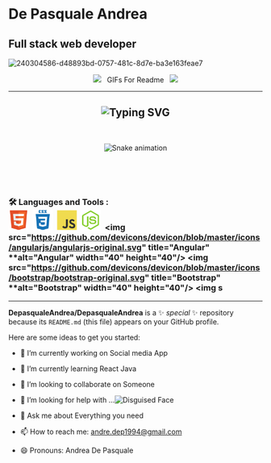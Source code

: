# De Pasquale Andrea
## Full stack web developer



![240304586-d48893bd-0757-481c-8d7e-ba3e163feae7](https://github.com/DepasqualeAndrea/DepasqualeAndrea/assets/128024931/094f0c75-2215-45a9-9f25-0ae91eb0cabf)

<div align="center">
<img src="https://user-images.githubusercontent.com/74038190/213844263-a8897a51-32f4-4b3b-b5c2-e1528b89f6f3.png" width="50px" /> &nbsp; GIFs For Readme &nbsp; <img src="https://user-images.githubusercontent.com/74038190/213844263-a8897a51-32f4-4b3b-b5c2-e1528b89f6f3.png" width="50px" />

-------------------------------------------------------------------------------------------------------------------------------------------------------------- 
</div> 

<div align="center">
   <h2>
<img src="https://readme-typing-svg.demolab.com/?font=Fira+Code&duration=1&pause=10000000000000&color=E46AF8D2&center=true&vCenter=true&repeat=false&width=435&lines=🐍+My+Contributions+🐍" alt="Typing SVG" />
    </h2>
  <br>
 
  ![Snake animation](https://github.com/eagrundy/eagrundy/blob/output/github-contribution-grid-snake.svg)
 
  <br/><br/><br/>
</div>



### 🛠️ Languages and Tools : <div>   <img src="https://github.com/devicons/devicon/blob/master/icons/html5/html5-original.svg" title="HTML5" alt="HTML" width="40" height="40"/>&nbsp;   <img src="https://github.com/devicons/devicon/blob/master/icons/css3/css3-plain-wordmark.svg"  title="CSS3" alt="CSS" width="40" height="40"/>&nbsp;   <img src="https://github.com/devicons/devicon/blob/master/icons/javascript/javascript-original.svg" title="JavaScript" alt="JavaScript" width="40" height="40"/>&nbsp;   <img src="https://github.com/devicons/devicon/blob/master/icons/nodejs/nodejs-original.svg" title="NodeJS" alt="NodeJS" width="40" height="40"/>&nbsp;   <img src="https://github.com/devicons/devicon/blob/master/icons/angularjs/angularjs-original.svg" title="Angular" **alt="Angular" width="40" height="40"/>   <img src="https://github.com/devicons/devicon/blob/master/icons/bootstrap/bootstrap-original.svg" title="Bootstrap" **alt="Bootstrap" width="40" height="40"/>   <img s


---------------------------------------------------------------------------------------------------------------------------------------------------

**DepasqualeAndrea/DepasqualeAndrea** is a ✨ _special_ ✨ repository because its `README.md` (this file) appears on your GitHub profile.

Here are some ideas to get you started:

- 🔭 I’m currently working on Social media App
- 🌱 I’m currently learning React Java
- 👯 I’m looking to collaborate on Someone 
- 🤔 I’m looking for help with ...![Disguised Face](https://github.com/DepasqualeAndrea/DepasqualeAndrea/assets/128024931/04f46a8b-ddaf-4875-8cb4-24fe3904c4ff)

- 💬 Ask me about Everything you need
- 📫 How to reach me: andre.dep1994@gmail.com
- 😄 Pronouns: Andrea De Pasquale



